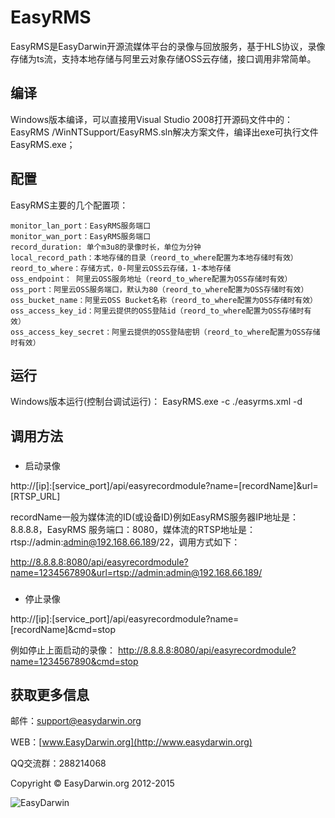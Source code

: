 # EasyRMS #

EasyRMS是EasyDarwin开源流媒体平台的录像与回放服务，基于HLS协议，录像存储为ts流，支持本地存储与阿里云对象存储OSS云存储，接口调用非常简单。

## 编译 ##
Windows版本编译，可以直接用Visual Studio 2008打开源码文件中的：EasyRMS /WinNTSupport/EasyRMS.sln解决方案文件，编译出exe可执行文件EasyRMS.exe；

## 配置 ##
EasyRMS主要的几个配置项：

	monitor_lan_port：EasyRMS服务端口
	monitor_wan_port：EasyRMS服务端口
	record_duration: 单个m3u8的录像时长，单位为分钟	
	local_record_path：本地存储的目录（reord_to_where配置为本地存储时有效）
	reord_to_where：存储方式，0-阿里云OSS云存储，1-本地存储
	oss_endpoint： 阿里云OSS服务地址（reord_to_where配置为OSS存储时有效）
	oss_port：阿里云OSS服务端口，默认为80（reord_to_where配置为OSS存储时有效）
	oss_bucket_name：阿里云OSS Bucket名称（reord_to_where配置为OSS存储时有效）
	oss_access_key_id：阿里云提供的OSS登陆id（reord_to_where配置为OSS存储时有效）
	oss_access_key_secret：阿里云提供的OSS登陆密钥（reord_to_where配置为OSS存储时有效）
	
## 运行 ##
Windows版本运行(控制台调试运行)：
EasyRMS.exe -c ./easyrms.xml -d

## 调用方法 ##
### 
- 启动录像

http://[ip]:[service_port]/api/easyrecordmodule?name=[recordName]&url=[RTSP_URL]

recordName一般为媒体流的ID(或设备ID)例如EasyRMS服务器IP地址是：8.8.8.8，EasyRMS 服务端口：8080，媒体流的RTSP地址是：rtsp://admin:admin@192.168.66.189/22，调用方式如下：

 http://8.8.8.8:8080/api/easyrecordmodule?name=1234567890&url=rtsp://admin:admin@192.168.66.189/
  
 ### 
- 停止录像

http://[ip]:[service_port]/api/easyrecordmodule?name=[recordName]&cmd=stop

例如停止上面启动的录像：
 http://8.8.8.8:8080/api/easyrecordmodule?name=1234567890&cmd=stop


## 获取更多信息 ##

邮件：[support@easydarwin.org](mailto:support@easydarwin.org) 

WEB：[www.EasyDarwin.org](http://www.easydarwin.org)

QQ交流群：288214068

Copyright &copy; EasyDarwin.org 2012-2015

![EasyDarwin](http://www.easydarwin.org/skin/easydarwin/images/wx_qrcode.jpg)